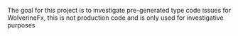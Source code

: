 The goal for this project is to investigate pre-generated type code issues for WolverineFx, this is not production code and is only used for investigative purposes
